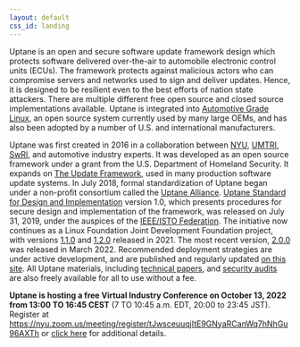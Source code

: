 ```yaml
---
layout: default
css_id: landing
---
```


Uptane is an open and secure software update framework design which protects software delivered over-the-air to
automobile electronic control units (ECUs).  The framework protects against malicious actors who can
compromise servers and networks used to sign and deliver updates.  Hence, it is designed to be resilient even to the best efforts of nation state
attackers. There are multiple different free open source and closed source
implementations available.  Uptane is integrated into [Automotive Grade Linux](https://www.automotivelinux.org/),
an open source system currently used by many large OEMs, and has also been adopted by a number of U.S. and international manufacturers.

Uptane was first created in 2016 in a collaboration between [NYU](https://engineering.nyu.edu/), [UMTRI](https://www.umtri.umich.edu/), [SwRI](https://www.swri.org/), and automotive industry experts. It was developed as an open source framework under a grant from the U.S. Department of Homeland Security. It expands on [The Update Framework](https://theupdateframework.io/), used in many production software update systems. In July 2018, formal standardization of Uptane began under a non-profit consortium called the [Uptane
Alliance](https://ieee-isto.org/member_programs/uptane-alliance/). [Uptane Standard for Design and Implementation](https://github.com/uptane/uptane-standard/releases/download/1.0.0/ieee-isto-6100.1.0.0.uptane-standard.html) version 1.0, which presents procedures for secure design and implementation of the framework, was released on July 31, 2019, under the auspices of the [IEEE/ISTO Federation](https://ieee-isto.org/). The initiative now
continues as a Linux Foundation Joint Development Foundation project, with versions [1.1.0](/papers/uptane-standard.1.1.0.html) and [1.2.0](/papers/uptane-standard.1.2.0.html) released in 2021. The most recent version, [2.0.0](/papers/uptane-standard.2.0.0.html) was released in March 2022. Recommended deployment strategies are under active development, and are published and regularly updated [on this site](/deployment-considerations/index.html). All Uptane materials, including [technical papers](https://uptane.github.io/publications.html), and
[security audits](https://uptane.github.io/audits.html) are also freely available for all to use without a fee.

**Uptane is hosting a free Virtual Industry Conference on October 13, 2022 from 13:00 TO 16:45 CEST** (7 TO 10:45 a.m. EDT, 20:00 to 23:45 JST). Register at https://nyu.zoom.us/meeting/register/tJwsceuuqjItE9GNyaRCanWq7hNhGu96AXTh  or [click here](https://uptane.github.io/papers/escar2022_virtualconf_2022.pdf) for additional details.
